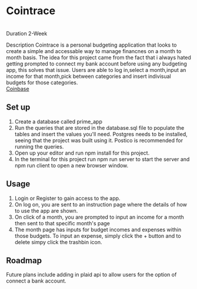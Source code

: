 # Cointrace
<br />
Duration 2-Week 

Description
Cointrace is a personal budgeting application that looks to create a simple and accessable way to manage financnes on a month to month basis. The idea for this project came from the fact that i always hated getting prompted to connect my bank account before using any budgeting app, this solves that issue. Users are able to log in,select a month,input an income for that month,pick between categories and insert indivisual budgets for those categories.
<br />
[Coinbase](https://cointrace.herokuapp.com/)



## Set up

1. Create a database called prime_app
2. Run the queries that are stored in the database.sql file to populate the tables and insert the values you'll need. Postgres needs  to be installed, seeing that the project was built using it. Postico is recommended for running the queries.
3. Open up your editor and run npm install for this project.
4. In the terminal for this project run npm run server to start the server and npm run client to open a new browser window.

## Usage

1. Login or Register to gain access to the app.
2. On log on, you are sent to an instruction page where the details of how to use the app are shown.
3. On click of a month, you are prompted to input an income for a month then sent to that specific month's page
4. The month page has inputs for budget incomes and expenses within those budgets. To input an expense, simply click the + button and to delete simpy click the trashbin icon.

## Roadmap

Future plans include adding in plaid api to allow users for the option of connect a bank account.
